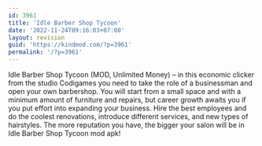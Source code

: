 ```yaml
---
id: 3961
title: 'Idle Barber Shop Tycoon'
date: '2022-11-24T09:16:03+07:00'
layout: revision
guid: 'https://kindmod.com/?p=3961'
permalink: '/?p=3961'
---
```


Idle Barber Shop Tycoon (MOD, Unlimited Money) – in this economic clicker from the studio Codigames you need to take the role of a businessman and open your own barbershop. You will start from a small space and with a minimum amount of furniture and repairs, but career growth awaits you if you put effort into expanding your business. Hire the best employees and do the coolest renovations, introduce different services, and new types of hairstyles. The more reputation you have, the bigger your salon will be in Idle Barber Shop Tycoon mod apk!